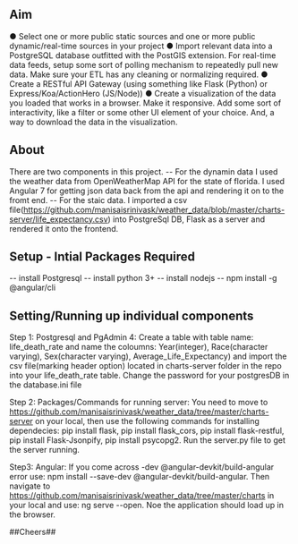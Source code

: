 ## Aim
● Select one or more public static sources and one or more public dynamic/real-time sources in your
project
● Import relevant data into a PostgreSQL database outfitted with the PostGIS extension. For real-time data
feeds, setup some sort of polling mechanism to repeatedly pull new data. Make sure your ETL has any
cleaning or normalizing required.
● Create a RESTful API Gateway (using something like Flask (Python) or Express/Koa/ActionHero
(JS/Node))
● Create a visualization of the data you loaded that works in a browser. Make it responsive. Add some sort
of interactivity, like a filter or some other UI element of your choice. And, a way to download the data in
the visualization.

## About
There are two components in this project.
-- For the dynamin data I used the weather data from OpenWeatherMap API for the state of florida. I used Angular 7 for getting json data back from the api and rendering it on to the fromt end. 
-- For the staic data. I imported a csv file(https://github.com/manisaisrinivask/weather_data/blob/master/charts-server/life_expectancy.csv) into PostgreSql DB, Flask as a server and rendered it onto the frontend.


## Setup - Intial Packages Required
-- install Postgresql
-- install python 3+ 
-- install nodejs
-- npm install -g @angular/cli 

## Setting/Running up individual components
Step 1: Postgresql and PgAdmin 4:  Create a table with table name: life_death_rate and name the coloumns: Year(integer), Race(character varying), Sex(character varying), Average_Life_Expectancy) and import the csv file(marking header option) located in charts-server folder in the repo into your life_death_rate table. Change the password for your postgresDB in the database.ini file 

Step 2: Packages/Commands for running server: You need to move to https://github.com/manisaisrinivask/weather_data/tree/master/charts-server on your local, then use the following commands for installing dependecies:
pip install flask, pip install flask_cors, pip install flask-restful, pip install Flask-Jsonpify, pip install psycopg2. Run the server.py file to get the server running. 

Step3: Angular: If you come across -dev @angular-devkit/build-angular error use: npm install --save-dev @angular-devkit/build-angular.
            Then navigate to https://github.com/manisaisrinivask/weather_data/tree/master/charts in your local and use: ng serve --open.
            Noe the application should load up in the browser.
 



##Cheers##
            
                                    
 
